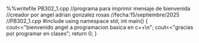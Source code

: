 %%writefile PB302_1.cpp
//programa para imprimir mensaje de bienvenida
//creador por angel adrian gonzalez rosas
//fecha:15/septiembre/2025
//PB302_1.cpp
#include <iostream>
using namespace std;
int main()
{
  cout<<"bienvenido angel a programacion basica en c++\n";
  cout<<"gracias por programar en clases";
  return 0;
}
